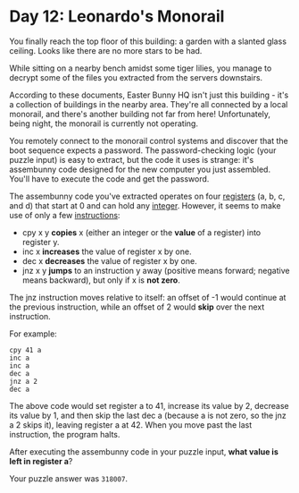 # Day 12: Leonardo's Monorail

You finally reach the top floor of this building: a garden with a slanted glass ceiling. Looks like there are no more stars to be had.

While sitting on a nearby bench amidst some tiger lilies, you manage to decrypt some of the files you extracted from the servers downstairs.

According to these documents, Easter Bunny HQ isn't just this building - it's a collection of buildings in the nearby area. They're all connected by a local monorail, and there's another building not far from here! Unfortunately, being night, the monorail is currently not operating.

You remotely connect to the monorail control systems and discover that the boot sequence expects a password. The password-checking logic (your puzzle input) is easy to extract, but the code it uses is strange: it's assembunny code designed for the new computer you just assembled. You'll have to execute the code and get the password.

The assembunny code you've extracted operates on four [registers](https://en.wikipedia.org/wiki/Processor_register) (a, b, c, and d) that start at 0 and can hold any [integer](https://en.wikipedia.org/wiki/Integer). However, it seems to make use of only a few [instructions](https://en.wikipedia.org/wiki/Instruction_set):

- cpy x y **copies** x (either an integer or the **value** of a register) into register y.
- inc x **increases** the value of register x by one.
- dec x **decreases** the value of register x by one.
- jnz x y **jumps** to an instruction y away (positive means forward; negative means backward), but only if x is **not zero**.

The jnz instruction moves relative to itself: an offset of -1 would continue at the previous instruction, while an offset of 2 would **skip** over the next instruction.

For example:

```
cpy 41 a
inc a
inc a
dec a
jnz a 2
dec a
```

The above code would set register a to 41, increase its value by 2, decrease its value by 1, and then skip the last dec a (because a is not zero, so the jnz a 2 skips it), leaving register a at 42. When you move past the last instruction, the program halts.

After executing the assembunny code in your puzzle input, **what value is left in register a**?

Your puzzle answer was `318007`.
